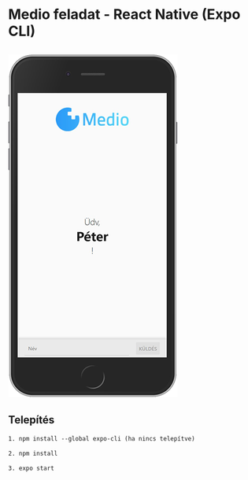 # Medio feladat - React Native (Expo CLI)
![Image](https://raw.githubusercontent.com/jozsef-sogor/medio-task/master/assets/screenshot.png?token=AKTCQP7UYZM6ZSH7VPHQFV27YUSG2)
---

## Telepítés
```
1. npm install --global expo-cli (ha nincs telepítve)
```
```
2. npm install
```
```
3. expo start
```